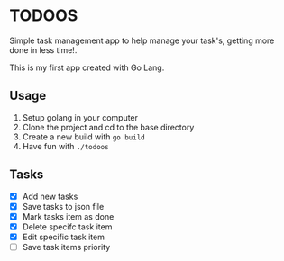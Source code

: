 # TODOOS

Simple task management app to help manage your task's, getting more done in less time!.

This is my first app created with Go Lang.

## Usage

1. Setup golang in your computer
2. Clone the project and cd to the base directory
3. Create a new build with `go build`
4. Have fun with `./todoos`

## Tasks
- [x] Add new tasks
- [x] Save tasks to json file
- [x] Mark tasks item as done
- [x] Delete specifc task item
- [x] Edit specific task item
- [ ] Save task items priority